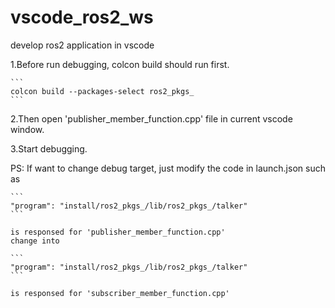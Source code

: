 # vscode_ros2_ws
develop ros2 application in vscode

1.Before run debugging, colcon build should run first.

    ```
    colcon build --packages-select ros2_pkgs_
    ```

2.Then open 'publisher_member_function.cpp' file in current vscode window.

3.Start debugging.

PS:
If want to change debug target, just modify the code in launch.json
    such as

    ```
    "program": "install/ros2_pkgs_/lib/ros2_pkgs_/talker"
    ```

    is responsed for 'publisher_member_function.cpp'
    change into

    ```
    "program": "install/ros2_pkgs_/lib/ros2_pkgs_/talker"
    ```
    
    is responsed for 'subscriber_member_function.cpp'